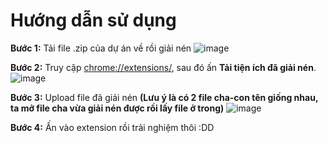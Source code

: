 # Hướng dẫn sử dụng
**Bước 1:** Tải file .zip của dự án về rồi giải nén
![image](https://github.com/user-attachments/assets/f0ff90f2-c080-4916-a59e-ad60cf496467)

**Bước 2:** Truy cập [chrome://extensions/](chrome://extensions/), sau đó ấn **Tải tiện ích đã giải nén**.
![image](https://github.com/user-attachments/assets/6ada68f5-d9d3-4d80-9b5a-015caf181236)

**Bước 3:** Upload file đã giải nén **(Lưu ý là có 2 file cha-con tên giống nhau, ta mở file cha vừa giải nén được rồi lấy file ở trong)**
![image](https://github.com/user-attachments/assets/3b45485e-4d8f-4968-b8be-08e1514e7e61)

**Bước 4:** Ấn vào extension rồi trải nghiệm thôi :DD
